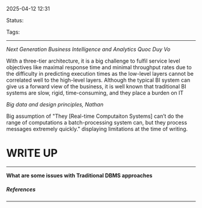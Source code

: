 2025-04-12 12:31

Status:

Tags:

---

*Next Generation Business Intelligence and Analytics Quoc Duy Vo*

With a three-tier architecture, it is a big challenge to fulfil service level objectives like maximal response time and minimal throughput rates due to the difficulty in predicting execution times as the low-level layers cannot be correlated well to the high-level layers. Although the typical BI system can give us a forward view of the business, it is well known that traditional BI systems are slow, rigid, time-consuming, and they place a burden on IT


*Big data and design principles, Nathan*

Big assumption of "They [Real-time Computaiton Systems] can’t do the range of computations a batch-processing system can, but they process messages extremely quickly." displaying limitations at the time of writing.


# WRITE UP
----

**What are some issues with Traditional DBMS approaches**



##### References
----
